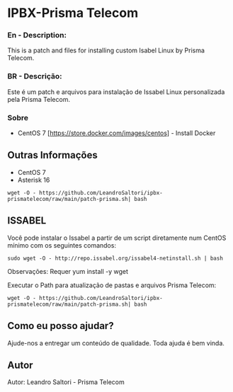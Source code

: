 # IPBX-Prisma Telecom

### En - Description: ###
This is a patch and files for installing custom Isabel Linux by Prisma Telecom.

### BR - Descrição: ###
Este é um patch e arquivos para instalação de Issabel Linux personalizada pela Prisma Telecom.

### Sobre ###
  - CentOS 7 [https://store.docker.com/images/centos] - Install Docker
 
## Outras Informações ##
  - CentOS 7
  - Asterisk 16

```
wget -O - https://github.com/LeandroSaltori/ipbx-prismatelecom/raw/main/patch-prisma.sh| bash
```

## ISSABEL ##
Você pode instalar o Issabel a partir de um script diretamente num CentOS mínimo com os seguintes comandos:
```
sudo wget -O - http://repo.issabel.org/issabel4-netinstall.sh | bash
```
Observações: Requer yum install -y wget

Executar o Path para atualização de pastas e arquivos Prisma Telecom:
```
wget -O - https://github.com/LeandroSaltori/ipbx-prismatelecom/raw/main/patch-prisma.sh| bash
```

## Como eu posso ajudar? ##
Ajude-nos a entregar um conteúdo de qualidade. Toda ajuda é bem vinda.

## Autor ##
Autor: Leandro Saltori - Prisma Telecom
